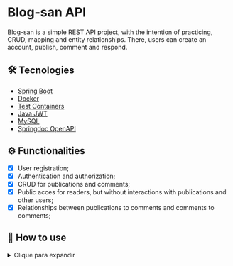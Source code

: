 # Blog-san API

Blog-san is a simple REST API project, with the intention of practicing, CRUD, mapping and entity relationships. There, users can create an account, publish, comment and respond.

## 🛠️ Tecnologies 

- [Spring Boot](https://spring.io/projects/spring-boot)
- [Docker](https://www.docker.com)
- [Test Containers](https://testcontainers.com)
- [Java JWT](https://github.com/auth0/java-jwt)
- [MySQL](https://dev.mysql.com/downloads/connector/j/)
- [Springdoc OpenAPI](https://springdoc.org/)

## ⚙️ Functionalities
- [x] User registration;
- [x] Authentication and authorization;
- [x] CRUD for publications and comments;
- [x] Public acces for readers, but without interactions with publications and other users;
- [x] Relationships between publications to comments and comments to comments;

## 📖 How to use
<details><summary>Clique para expandir</summary>


### Details

The application is configured to connect to MySQL via port 3306.

### Environment variables:

#### Database

| ENV | DEFAULT VALUE | DESCRIPTION |
| ---------- | --- | ------------- |
| `DB_USERNAME` | root | Database username |
| `DB_PASSWORD` | root | Database password |

#### Security
| ENV | DEFAULT VALUE | DESCRIPTION |
| ---------- | --- | ------------- |
| `JWT_SECRET` | secret | JWT token secret |



### Prerequisites
- Docker
- Docker Compose


### Run
- Clone this repository

      git clone https://github.com/mtpontes/blog-san-api.git

#### Build the app
  - Linux:

        ./mvnw clean install -DskipTests
  
  - Windows:

        mvnw.cmd clean install -DskipTests

#### Run with docker-compose.yml

    docker compose up

### Documentation

The documentation can be accessed after deploying the application via the URL http://localhost:8080/swagger-ui/index.html#/

You can also import my set of requests into Postman. There you have all the endpoints with all the necessary URL parameters and body details to interact with the API.

[<img src="https://run.pstmn.io/button.svg" alt="Run In Postman" style="width: 128px; height: 32px;">](https://app.getpostman.com/run-collection/31232249-755011b3-0b0f-4120-9699-7677b4c10832?action=collection%2Ffork&source=rip_markdown&collection-url=entityId%3D31232249-755011b3-0b0f-4120-9699-7677b4c10832%26entityType%3Dcollection%26workspaceId%3Daae15406-ac2a-4087-8c9e-47072e8aa119)

## Examples

### Note
- All `GET` request endpoints are accessible without authentication.

---

By default, all users are created with the USER role, these users can only create comments on posts. To become an ADMIN and be able to create posts, you can use the system's default ADMIN user:

#### Default user ADMIN
- **login**: root
- **password**: root

This way you can authenticate as ADMIN to have the freedom to create posts and even other ADMINs in the system.

---

### Register

To create posts and comments, you need to register:

**POST:** `/auth/register`   
**Content-Type: application/json**
```
{
	"login": "newUser",
	"password": "newPassword",
	"name": "Example Name",
	"email": "example@email.com"
}
```
---

### Login 

After registering, you need to authenticate:

**POST:** `/auth/login`   
**Content-Type: application/json**

```
{
	"login": "root",
	"password": "root",
}
```

**Response:**

```
{
  "token": "your_access_token"
}
```

This access token will be your 'free pass' to create posts and comments

---


### Using the access token

After receiveing the successful access token, you need to include the header for your future requests. The access token must be passed as parte of the "Authorization" title. 

**Header example:**

```
Authorization: Bearer your_access_token
```

---

### Publication creation

**POST:** `/publications`

```
{
  "description": "Publication content",
  "imageLink": "link_for_image"
}
```

**Response:**

```
{
    "publicationId": 1,
    "userId": 1,
    "nameUser": "Your User Name",
    "description": "Publication content",
    "imageLink": "link_for_image",
    "date": "2024-02-10 19:13"
}
```
---

### Comment creation

**POST:** `/publications/{publicationId/comments`

```
{
	"publicationId": 1,
	"text": "Comment example"
}
```

**Response:**
```
{
    "commentId": 1,
    "userId": 1,
    "text": "Comment example",
    "date": "2024-02-10 19:10",
    "edited": false
}
```
---

#### These are basic examples, and you can explore other endpoints as needed. Be sure to replace the dummy values with actual data from your development environment.
